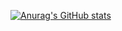 [![Anurag's GitHub stats](https://github-readme-stats.vercel.app/api?username=sergiovl219)](https://github.com/anuraghazra/github-readme-stats)

<!--
**sergiovl219/sergiovl219** is a ✨ _special_ ✨ repository because its `README.md` (this file) appears on your GitHub profile.

Here are some ideas to get you started:

- 🔭 I’m currently working on ...
- 🌱 I’m currently learning ...
- 👯 I’m looking to collaborate on ...
- 🤔 I’m looking for help with ...
- 💬 Ask me about ...
- 📫 How to reach me: ...
- 😄 Pronouns: ...
- ⚡ Fun fact: ...
-->
